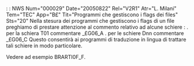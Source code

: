  :  : NWS Num="000029" Date="20050822" Rel="V2R1" Atr="L. Milani" Tem="TEC" App="B£" Tit="Programmi che gestiscono i flags dei files" Sts="20"
Nella stesura dei programmi che gestiscono i flags di un file preghiamo di prestare attenzione al commento relativo ad alcune schiere : 
. per la schiera T01 commentare _£G06_A
. per le schiere Dnn commentare _£G06_C
Questo consentirà ai programmi di traduzione in lingua di trattare tali schiere in modo particolare.

Vedere ad esempio BRARTI0F_F.
